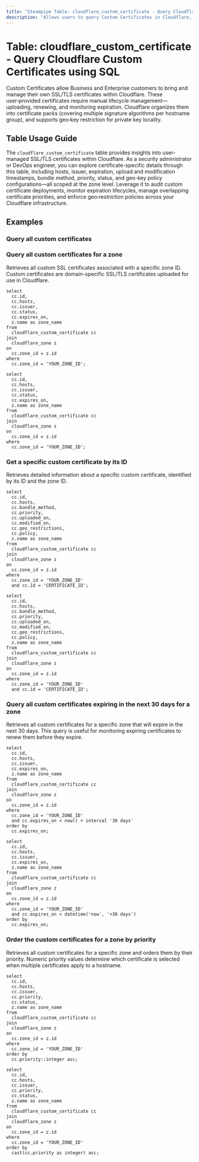 ```yaml
---
title: "Steampipe Table: cloudflare_custom_certificate - Query Cloudflare Custom Certificates using SQL"
description: "Allows users to query Custom Certificates in Cloudflare, offering visibility into user-managed SSL/TLS certificates for Business and Enterprise plans, covering details such as hosts, issuer, expiration, upload and modification timestamps, bundle method, priority, status, and geo-key policies at the zone level."
---
```


# Table: cloudflare_custom_certificate - Query Cloudflare Custom Certificates using SQL

Custom Certificates allow Business and Enterprise customers to bring and manage their own SSL/TLS certificates within Cloudflare. These user‑provided certificates require manual lifecycle management—uploading, renewing, and monitoring expiration. Cloudflare organizes them into certificate packs (covering multiple signature algorithms per hostname group), and supports geo‑key restriction for private key locality.

## Table Usage Guide

The `cloudflare_custom_certificate` table provides insights into user-managed SSL/TLS certificates within Cloudflare. As a security administrator or DevOps engineer, you can explore certificate-specific details through this table, including hosts, issuer, expiration, upload and modification timestamps, bundle method, priority, status, and geo-key policy configurations—all scoped at the zone level. Leverage it to audit custom certificate deployments, monitor expiration lifecycles, manage overlapping certificate priorities, and enforce geo‑restriction policies across your Cloudflare infrastructure.

## Examples

### Query all custom certificates

### Query all custom certificates for a zone
Retrieves all custom SSL certificates associated with a specific zone ID. Custom certificates are domain-specific SSL/TLS certificates uploaded for use in Cloudflare.

```sql+postgres
select
  cc.id,
  cc.hosts,
  cc.issuer,
  cc.status,
  cc.expires_on,
  z.name as zone_name
from
  cloudflare_custom_certificate cc
join
  cloudflare_zone z
on
  cc.zone_id = z.id
where
  cc.zone_id = 'YOUR_ZONE_ID';
```

```sql+sqlite
select
  cc.id,
  cc.hosts,
  cc.issuer,
  cc.status,
  cc.expires_on,
  z.name as zone_name
from
  cloudflare_custom_certificate cc
join
  cloudflare_zone z
on
  cc.zone_id = z.id
where
  cc.zone_id = 'YOUR_ZONE_ID';
```

### Get a specific custom certificate by its ID
Retrieves detailed information about a specific custom certificate, identified by its ID and the zone ID.

```sql+postgres
select
  cc.id,
  cc.hosts,
  cc.bundle_method,
  cc.priority,
  cc.uploaded_on,
  cc.modified_on,
  cc.geo_restrictions,
  cc.policy,
  z.name as zone_name
from
  cloudflare_custom_certificate cc
join
  cloudflare_zone z
on
  cc.zone_id = z.id
where
  cc.zone_id = 'YOUR_ZONE_ID'
  and cc.id = 'CERTIFICATE_ID';
```

```sql+sqlite
select
  cc.id,
  cc.hosts,
  cc.bundle_method,
  cc.priority,
  cc.uploaded_on,
  cc.modified_on,
  cc.geo_restrictions,
  cc.policy,
  z.name as zone_name
from
  cloudflare_custom_certificate cc
join
  cloudflare_zone z
on
  cc.zone_id = z.id
where
  cc.zone_id = 'YOUR_ZONE_ID'
  and cc.id = 'CERTIFICATE_ID';
```

### Query all custom certificates expiring in the next 30 days for a zone
Retrieves all custom certificates for a specific zone that will expire in the next 30 days. This query is useful for monitoring expiring certificates to renew them before they expire.

```sql+postgres
select
  cc.id,
  cc.hosts,
  cc.issuer,
  cc.expires_on,
  z.name as zone_name
from
  cloudflare_custom_certificate cc
join
  cloudflare_zone z
on
  cc.zone_id = z.id
where
  cc.zone_id = 'YOUR_ZONE_ID'
  and cc.expires_on < now() + interval '30 days'
order by
  cc.expires_on;
```

```sql+sqlite
select
  cc.id,
  cc.hosts,
  cc.issuer,
  cc.expires_on,
  z.name as zone_name
from
  cloudflare_custom_certificate cc
join
  cloudflare_zone z
on
  cc.zone_id = z.id
where
  cc.zone_id = 'YOUR_ZONE_ID'
  and cc.expires_on < datetime('now', '+30 days')
order by
  cc.expires_on;
```

### Order the custom certificates for a zone by priority
Retrieves all custom certificates for a specific zone and orders them by their priority. Numeric priority values determine which certificate is selected when multiple certificates apply to a hostname.

```sql+postgres
select
  cc.id,
  cc.hosts,
  cc.issuer,
  cc.priority,
  cc.status,
  z.name as zone_name
from
  cloudflare_custom_certificate cc
join
  cloudflare_zone z
on
  cc.zone_id = z.id
where
  cc.zone_id = 'YOUR_ZONE_ID'
order by
  cc.priority::integer asc;
```

```sql+sqlite
select
  cc.id,
  cc.hosts,
  cc.issuer,
  cc.priority,
  cc.status,
  z.name as zone_name
from
  cloudflare_custom_certificate cc
join
  cloudflare_zone z
on
  cc.zone_id = z.id
where
  cc.zone_id = 'YOUR_ZONE_ID'
order by
  cast(cc.priority as integer) asc;
```